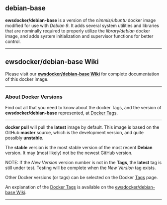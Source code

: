 ## debian-base
**ewsdocker/debian-base** is a version of the *nimmis/ubuntu* docker image modified for use with *Debian 9*.  It adds several system utilities and libraries that are nominally required to properly utilize the *library/debian* docker image, and adds system initialization and supervisor functions for better control.  
____  

## ewsdocker/debian-base Wiki  

Please visit our [**ewsdocker/debian-base Wiki**](https://github.com/ewsdocker/debian-base/wiki) for complete documentation of this docker image.  
____  

### About Docker Versions  

Find out all that you need to know about the docker Tags, and the version of **ewsdocker/debian-base** represented, at [Docker Tags](https://github.com/ewsdocker/debian-base/wiki/DockerTags).  
_____________________  

**docker pull** will pull the **latest** image by default.  This image is based on the GitHub **master** source, which is the development version, and quite possibly **unstable**.  

The **stable** version is the most stable version of the most recent **Debian** version.  It may (most likely) not be the newest GitHub version.  

NOTE: If the _New Version_ version number is not in the **Tags**, the **latest** tag is still under test.  Testing will be complete when the _New Version_ tag exists.

Other Docker versions (or tags) can be selected on the Docker [Tags](https://hub.docker.com/r/ewsdocker/debian-base/tags/) page.  

An explanation of the [Docker Tags](https://github.com/ewsdocker/debian-base/wiki/DockerTags) is available on the [ewsdocker/debian-base Wiki](https://github.com/ewsdocker/debian-base/wiki).
____
